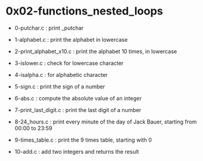 # 0x02-functions\_nested\_loops

* 0-putchar.c : print  \_putchar

* 1-alphabet.c : print the alphabet in lowercase

* 2-print\_alphabet\_x10.c : print the alphabet 10 times, in lowercase

* 3-islower.c : check for lowercase character

* 4-isalpha.c : for alphabetic character

* 5-sign.c : print the sign of a number

* 6-abs.c : compute the absolute value of an integer

* 7-print\_last\_digit.c : print the last digit of a number

* 8-24\_hours.c : print every minute of the day of Jack Bauer, starting from 00:00 to 23:59

* 9-times\_table.c : print the 9 times table, starting with 0

* 10-add.c : add two integers and returns the result

